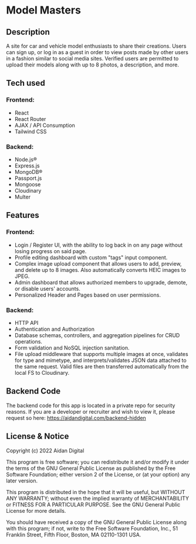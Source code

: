 # Model Masters

## Description
A site for car and vehicle model enthusiasts to share their creations. Users can sign up, or log in as a guest in order to view posts made by other users in a fashion similar to social media sites. Verified users are permitted to upload their models along with up to 8 photos, a description, and more.

## Tech used
### Frontend:
* React
* React Router
* AJAX / API Consumption
* Tailwind CSS
### Backend:
* Node.js®
* Express.js
* MongoDB®
* Passport.js
* Mongoose
* Cloudinary
* Multer

## Features
### Frontend:
* Login / Register UI, with the ability to log back in on any page without losing progress on said page.
* Profile editing dashboard with custom "tags" input component.
* Complex image upload component that allows users to add, preview, and delete up to 8 images. Also automatically converts HEIC images to JPEG.
* Admin dashboard that allows authorized members to upgrade, demote, or disable users' accounts.
* Personalized Header and Pages based on user permissions.
### Backend:
* HTTP API
* Authentication and Authorization
* Database schemas, controllers, and aggregation pipelines for CRUD operations.
* Form validation and NoSQL injection sanitation.
* File upload middleware that supports multiple images at once, validates for type and mimetype, and interprets/validates JSON data attached to the same request. Valid files are then transferred automatically from the local FS to Cloudinary.

## Backend Code
The backend code for this app is located in a private repo for security reasons. If you are a developer or recruiter and wish to view it, please request so here: https://aidandigital.com/backend-hidden

## License & Notice
Copyright (c) 2022 Aidan Digital

This program is free software; you can redistribute it and/or modify
it under the terms of the GNU General Public License as published by
the Free Software Foundation; either version 2 of the License, or
(at your option) any later version.

This program is distributed in the hope that it will be useful,
but WITHOUT ANY WARRANTY; without even the implied warranty of
MERCHANTABILITY or FITNESS FOR A PARTICULAR PURPOSE.  See the
GNU General Public License for more details.

You should have received a copy of the GNU General Public License along
with this program; if not, write to the Free Software Foundation, Inc.,
51 Franklin Street, Fifth Floor, Boston, MA 02110-1301 USA.